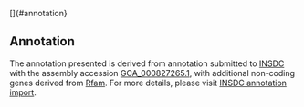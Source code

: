 []{#annotation}

Annotation
----------

The annotation presented is derived from annotation submitted to
[INSDC](http://www.insdc.org) with the assembly accession
[GCA\_000827265.1](http://www.ebi.ac.uk/ena/data/view/GCA_000827265.1),
with additional non-coding genes derived from
[Rfam](http://rfam.xfam.org/). For more details, please visit [INSDC
annotation
import](http://ensemblgenomes.org/info/data/insdc_annotation).
